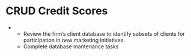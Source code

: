 # CRUD Credit Scores
+ - Review the firm’s client database to identify subsets of clients for participation in new marketing initiatives.
  - Complete database mantenance tasks
